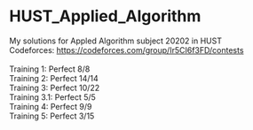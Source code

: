 # HUST_Applied_Algorithm
My solutions for Appled Algorithm subject 20202 in HUST </br>
Codeforces: https://codeforces.com/group/Ir5CI6f3FD/contests </br></br>
Training 1: Perfect 8/8 </br>
Training 2: Perfect 14/14 </br>
Training 3: Perfect 10/22</br>
Training 3.1: Perfect 5/5 </br>
Training 4: Perfect 9/9 </br>
Training 5: Perfect 3/15 </br>
